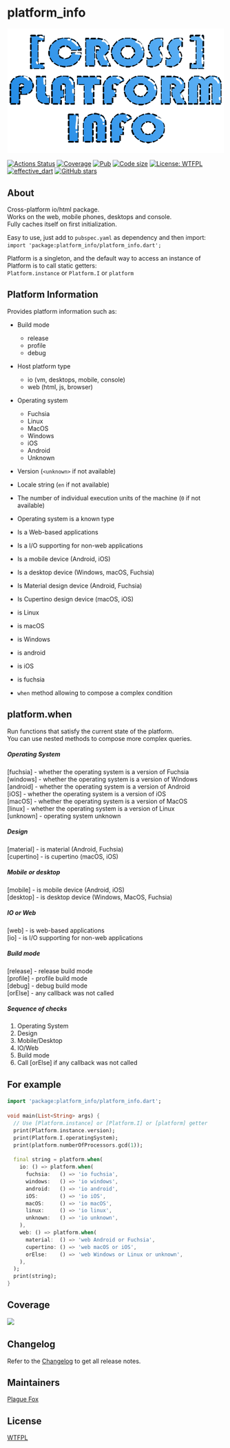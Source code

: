 # platform_info  
  
[![](https://github.com/PlugFox/platform_info/raw/master/.img/logo.png)](https://github.com/PlugFox/platform_info)  
  
[![Actions Status](https://github.com/PlugFox/platform_info/workflows/platform_info/badge.svg)](https://github.com/PlugFox/platform_info/actions)
[![Coverage](https://codecov.io/gh/PlugFox/platform_info/branch/master/graph/badge.svg)](https://codecov.io/gh/PlugFox/platform_info)
[![Pub](https://img.shields.io/pub/v/platform_info.svg)](https://pub.dev/packages/platform_info)
[![Code size](https://img.shields.io/github/languages/code-size/plugfox/platform_info?logo=github&logoColor=white)](https://github.com/plugfox/platform_info)
[![License: WTFPL](https://img.shields.io/badge/License-WTFPL-brightgreen.svg)](https://en.wikipedia.org/wiki/WTFPL)
[![effective_dart](https://img.shields.io/badge/style-effective_dart-40c4ff.svg)](https://github.com/tenhobi/effective_dart)
[![GitHub stars](https://img.shields.io/github/stars/PlugFox/platform_info?style=social)](https://github.com/PlugFox/platform_info/)
 
  
  
## About  
  
Cross-platform io/html package.  
Works on the web, mobile phones, desktops and console.  
Fully caches itself on first initialization.  
  
Easy to use, just add to `pubspec.yaml` as dependency and then import:  
`import 'package:platform_info/platform_info.dart';`  
  
Platform is a singleton, and the default way to access an instance of Platform is to call static getters:  
`Platform.instance` or `Platform.I` or `platform`  
  
  
## Platform Information  
  
Provides platform information such as:  
  + Build mode  
     * release  
     * profile  
     * debug  
    
  + Host platform type  
     * io (vm, desktops, mobile, console)  
     * web (html, js, browser)  
    
  + Operating system  
     * Fuchsia  
     * Linux  
     * MacOS  
     * Windows  
     * iOS  
     * Android  
     * Unknown  
    
  + Version (`<unknown>` if not available)  
    
  + Locale string (`en` if not available)  
    
  + The number of individual execution units of the machine (`0` if not available)  
    
  + Operating system is a known type  
  
  + Is a Web-based applications  
  
  + Is a I/O supporting for non-web applications  
  
  + Is a mobile device (Android, iOS)  
    
  + Is a desktop device (Windows, macOS, Fuchsia)  
    
  + Is Material design device (Android, Fuchsia)  
    
  + Is Cupertino design device (macOS, iOS)  
    
  + is Linux  
    
  + is macOS  
    
  + is Windows  
    
  + is android  
    
  + is iOS  
    
  + is fuchsia  
  
  + `when` method allowing to compose a complex condition  
  
  
## platform.when  
    
Run functions that satisfy the current state of the platform.  
You can use nested methods to compose more complex queries.  
  
##### Operating System  
[fuchsia] - whether the operating system is a version of Fuchsia  
[windows] - whether the operating system is a version of Windows  
[android] - whether the operating system is a version of Android  
[iOS] - whether the operating system is a version of iOS  
[macOS] - whether the operating system is a version of MacOS  
[linux] - whether the operating system is a version of Linux  
[unknown] - operating system unknown  
  
##### Design  
[material] - is material (Android, Fuchsia)  
[cupertino] - is cupertino (macOS, iOS)  
  
##### Mobile or desktop  
[mobile] - is mobile device (Android, iOS)  
[desktop] - is desktop device (Windows, MacOS, Fuchsia)  
  
##### IO or Web  
[web] - is web-based applications  
[io] - is I/O supporting for non-web applications  
  
##### Build mode  
[release] - release build mode  
[profile] - profile build mode  
[debug] - debug build mode  
[orElse] - any callback was not called  
  
##### Sequence of checks
1. Operating System
2. Design
3. Mobile/Desktop
4. IO/Web
5. Build mode
6. Call [orElse] if any callback was not called  
  
  
## For example  
  
```dart
import 'package:platform_info/platform_info.dart';

void main(List<String> args) {
  // Use [Platform.instance] or [Platform.I] or [platform] getter
  print(Platform.instance.version);
  print(Platform.I.operatingSystem);
  print(platform.numberOfProcessors.gcd(1));

  final string = platform.when(
    io: () => platform.when(
      fuchsia:   () => 'io fuchsia',
      windows:   () => 'io windows',
      android:   () => 'io android',
      iOS:       () => 'io iOS',
      macOS:     () => 'io macOS',
      linux:     () => 'io linux',
      unknown:   () => 'io unknown',
    ),
    web: () => platform.when(
      material:  () => 'web Android or Fuchsia',
      cupertino: () => 'web macOS or iOS',
      orElse:    () => 'web Windows or Linux or unknown',
    ),
  );
  print(string);
}
```
  
  
## Coverage  
  
[![](https://codecov.io/gh/PlugFox/platform_info/branch/dev/graphs/sunburst.svg)](https://codecov.io/gh/PlugFox/platform_info/branch/master)  
  
  
## Changelog  
  
Refer to the [Changelog](https://github.com/plugfox/platform_info/blob/master/CHANGELOG.md) to get all release notes.  
  
  
## Maintainers  
  
[Plague Fox](https://plugfox.dev)  
  
  
## License  
  
[WTFPL](https://github.com/plugfox/platform_info/blob/master/LICENSE)  
  
  
